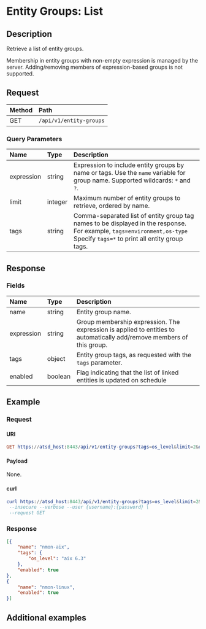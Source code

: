 # Entity Groups: List

## Description

Retrieve a list of entity groups.

Membership in entity groups with non-empty expression is managed by the server. Adding/removing members of expression-based groups is not supported.

## Request

| **Method** | **Path** | 
|:---|:---|
| GET | `/api/v1/entity-groups` |

### Query Parameters 

|**Name**|**Type**|**Description**|
|:---|:---|:---|
| expression |string|Expression to include entity groups by name or tags. Use the `name` variable for group name. Supported wildcards: `*` and `?`.|
| limit |integer|Maximum number of entity groups to retrieve, ordered by name.|
| tags |string|Comma-separated list of entity group tag names to be displayed in the response.<br>For example, `tags=environment,os-type`<br>Specify `tags=*` to print all entity group tags.|

## Response

### Fields

| **Name** | **Type** | **Description** |
|:---|:---|:---|
| name | string| Entity group name. |
| expression | string | Group membership expression. The expression is applied to entities to automatically add/remove members of this group.|
| tags | object | Entity group tags, as requested with the `tags` parameter. |
| enabled | boolean | Flag indicating that the list of linked entities is updated on schedule |

## Example

### Request

#### URI

```elm
GET https://atsd_host:8443/api/v1/entity-groups?tags=os_level&limit=2&expression=name%20like%20%27nmon*%27
```

#### Payload

None.

#### curl

```elm
curl https://atsd_host:8443/api/v1/entity-groups?tags=os_level&limit=2&expression=name%20like%20%27nmon*%27 \
 --insecure --verbose --user {username}:{password} \
 --request GET
 ```
 
### Response

```json
[{
    "name": "nmon-aix",
    "tags": {
        "os_level": "aix 6.3"
    }, 
    "enabled": true
},
{
    "name": "nmon-linux",
    "enabled": true
}]
```

## Additional examples
